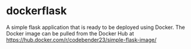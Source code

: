 # dockerflask
A simple flask application that is ready to be deployed using Docker. The Docker image can be pulled from the Docker Hub at https://hub.docker.com/r/codebender23/simple-flask-image/
